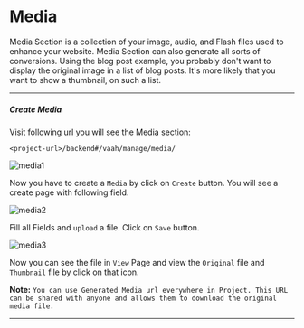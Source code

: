 # Media

Media Section is a collection of your image, audio, and Flash files used to enhance your website. Media Section can also generate all sorts of conversions. Using the blog post example, you probably don't want to display the original image in a list of blog posts. It's more likely that you want to show a thumbnail, on such a list.

------



##### Create Media

Visit following url you will see the Media section:

```
<project-url>/backend#/vaah/manage/media/
```

<img :src="$withBase('/images/2x-media-1.png')" alt="media1">


Now you have to create a `Media` by click on `Create` button. You will see a create page with following field.

<img :src="$withBase('/images/2x-media-2.png')" alt="media2">

Fill all Fields and `upload` a file. Click on `Save` button.

<img :src="$withBase('/images/2x-media-3.png')" alt="media3">

Now you can see the file in `View` Page and view the `Original` file and `Thumbnail` file by click on that icon.

**Note:** `You can use Generated Media url everywhere in Project. This URL can be shared with anyone and allows them to download the original media file.`

------


